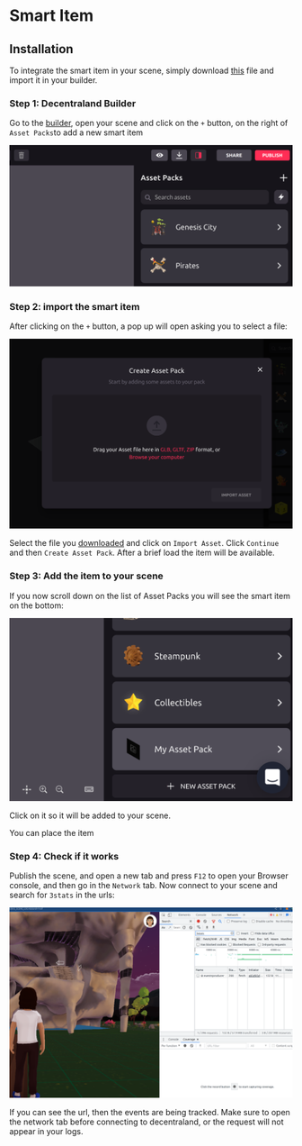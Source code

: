 # Smart Item


## Installation

To integrate the smart item in your scene, simply download [this](https://3stats.xyz/download/dclSmartTracer-latest.zip)
file and import it in your builder.

### Step 1: Decentraland Builder
Go to the [builder](https://builder.decentraland.org/), open your scene and click on the `+` button,
on the right of `Asset Packs`to add a new smart item

![Add asset](images/Step_1.png)

### Step 2: import the smart item

After clicking on the `+` button, a pop up will open asking you to select a file:

![Smart Item interface](images/Step_2.png)

Select the file you [downloaded](https://3stats.xyz/download/dclSmartTracer-latest.zip) and click on `Import Asset`.
Click `Continue` and then `Create Asset Pack`. After a brief load the item will be available.

### Step 3: Add the item to your scene

If you now scroll down on the list of Asset Packs you will see the smart item on the bottom:

![Asset pack](images/Step_3.png)

Click on it so it will be added to your scene.

You can place the item

### Step 4: Check if it works

Publish the scene, and open a new tab and press `F12` to open your Browser console, and
then go in the `Network` tab.
Now connect to your scene and search for `3stats` in the urls:

![Network Tab](images/Step_4.png)

If you can see the url, then the events are being tracked. Make sure to open the network tab
before connecting to decentraland, or the request will not appear in your logs.

